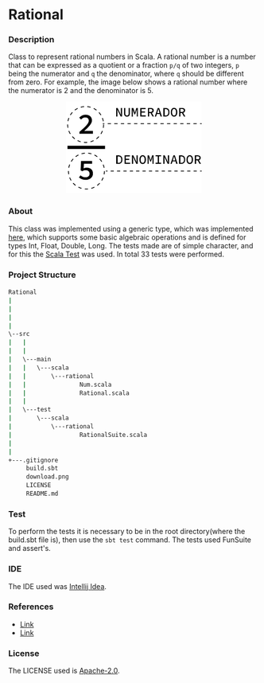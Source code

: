 # Rational

### Description
Class to represent rational numbers in Scala. A rational number is a number that can be expressed as a quotient or a fraction `p/q` of two integers, `p` being the numerator and `q` the denominator, where `q` should be different from zero. For example, the image below shows a rational number where the numerator is 2 and the denominator is 5.

<p align="center">
  <img src="https://github.com/JoaoVitorLeite/Rational/blob/master/download.png">
</p>

### About

This class was implemented using a generic type, which was implemented [here](https://github.com/JoaoVitorLeite/Rational/blob/master/src/main/scala/rational/Num.scala), which supports some basic algebraic operations and is defined for types Int, Float, Double, Long. The tests made are of simple character, and for this the [Scala Test](https://www.scalatest.org/) was used. In total 33 tests were performed. 

### Project Structure

```bash
Rational
|
|
|
|
\--src
|   |
|   |
|   \---main
|   |   \---scala
|   |       \---rational
|   |               Num.scala
|   |               Rational.scala
|   |
|   \---test
|       \---scala
|           \---rational
|                   RationalSuite.scala
|
|
+---.gitignore
     build.sbt  
     download.png
     LICENSE
     README.md
```

### Test

To perform the tests it is necessary to be in the root directory(where the build.sbt file is), then use the `sbt test` command. The tests used FunSuite and assert's.

### IDE

The IDE used was [Intellij Idea](https://www.jetbrains.com/idea/).

### References

* [Link](https://www.mathsisfun.com/algebra/rational-numbers-operations.html)
* [Link](https://byjus.com/maths/rational-numbers/)

### License

The LICENSE used is [Apache-2.0](https://github.com/JoaoVitorLeite/Rational/blob/master/LICENSE).
